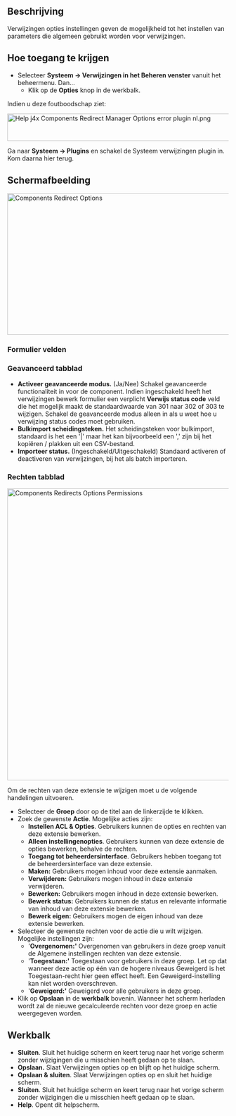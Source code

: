 <!-- Filename: Help4.x:Redirect:_Options / Display title: Verwijzingen: Opties -->

## Beschrijving

Verwijzingen opties instellingen geven de mogelijkheid tot het instellen
van parameters die algemeen gebruikt worden voor verwijzingen.

## Hoe toegang te krijgen

- Selecteer **Systeem → Verwijzingen in het Beheren venster** vanuit
  het beheermenu. Dan...
  - Klik op de **Opties** knop in de werkbalk.

Indien u deze foutboodschap ziet:

<img
src="https://docs.joomla.org/images/7/7f/Help-j4x-Components-Redirect-Manager-Options-error-plugin-nl.png"
decoding="async" data-file-width="927" data-file-height="62" width="927"
height="62"
alt="Help j4x Components Redirect Manager Options error plugin nl.png" />

Ga naar **Systeem → Plugins** en schakel de Systeem verwijzingen
plugin in. Kom daarna hier terug.

## Schermafbeelding

<img
src="https://docs.joomla.org/images/thumb/b/b6/Help-4x-Components-Redirect-Options-nl.png/800px-Help-4x-Components-Redirect-Options-nl.png"
decoding="async"
srcset="https://docs.joomla.org/images/b/b6/Help-4x-Components-Redirect-Options-nl.png 1.5x"
data-file-width="1170" data-file-height="471" width="800" height="322"
alt="Components Redirect Options" />

### Formulier velden

### Geavanceerd tabblad

- **Activeer geavanceerde modus.** (Ja/Nee) Schakel geavanceerde
  functionaliteit in voor de component. Indien ingeschakeld heeft het
  verwijzingen bewerk formulier een verplicht **Verwijs status code**
  veld die het mogelijk maakt de standaardwaarde van 301 naar 302 of 303
  te wijzigen. Schakel de geavanceerde modus alleen in als u weet hoe u
  verwijzing status codes moet gebruiken.
- **Bulkimport scheidingsteken.** Het scheidingsteken voor bulkimport,
  standaard is het een '\|' maar het kan bijvoorbeeld een ',' zijn bij
  het kopiëren / plakken uit een CSV-bestand.
- **Importeer status.** (Ingeschakeld/Uitgeschakeld) Standaard activeren
  of deactiveren van verwijzingen, bij het als batch importeren.

### Rechten tabblad

<img
src="https://docs.joomla.org/images/e/e4/Help-4x-Components-Redirects-Options-Permissions-nl.png"
decoding="async" data-file-width="689" data-file-height="664"
width="689" height="664"
alt="Components Redirects Options Permissions" />

Om de rechten van deze extensie te wijzigen moet u de volgende
handelingen uitvoeren.

- Selecteer de **Groep** door op de titel aan de linkerzijde te klikken.
- Zoek de gewenste **Actie**. Mogelijke acties zijn:
  - **Instellen ACL & Opties**. Gebruikers kunnen de opties en rechten
    van deze extensie bewerken.
  - **Alleen instellingenopties**. Gebruikers kunnen van deze extensie
    de opties bewerken, behalve de rechten.
  - **Toegang tot beheerdersinterface**. Gebruikers hebben toegang tot
    de beheerdersinterface van deze extensie.
  - **Maken:** Gebruikers mogen inhoud voor deze extensie aanmaken.
  - **Verwijderen:** Gebruikers mogen inhoud in deze extensie
    verwijderen.
  - **Bewerken:** Gebruikers mogen inhoud in deze extensie bewerken.
  - **Bewerk status:** Gebruikers kunnen de status en relevante
    informatie van inhoud van deze extensie bewerken.
  - **Bewerk eigen:** Gebruikers mogen de eigen inhoud van deze extensie
    bewerken.
- Selecteer de gewenste rechten voor de actie die u wilt wijzigen.
  Mogelijke instellingen zijn:
  - '**Overgenomen:'** Overgenomen van gebruikers in deze groep vanuit
    de Algemene instellingen rechten van deze extensie.
  - '**Toegestaan:'** Toegestaan voor gebruikers in deze groep. Let op
    dat wanneer deze actie op één van de hogere niveaus Geweigerd is het
    Toegestaan-recht hier geen effect heeft. Een Geweigerd-instelling
    kan niet worden overschreven.
  - '**Geweigerd:'** Geweigerd voor alle gebruikers in deze groep.
- Klik op **Opslaan** in de **werkbalk** bovenin. Wanneer het scherm
  herladen wordt zal de nieuwe gecalculeerde rechten voor deze groep en
  actie weergegeven worden.

## Werkbalk

- **Sluiten**. Sluit het huidige scherm en keert terug naar het vorige
  scherm zonder wijzigingen die u misschien heeft gedaan op te slaan.
- **Opslaan.** Slaat Verwijzingen opties op en blijft op het huidige
  scherm.
- **Opslaan & sluiten**. Slaat Verwijzingen opties op en sluit het
  huidige scherm.
- **Sluiten**. Sluit het huidige scherm en keert terug naar het vorige
  scherm zonder wijzigingen die u misschien heeft gedaan op te slaan.
- **Help**. Opent dit helpscherm.
